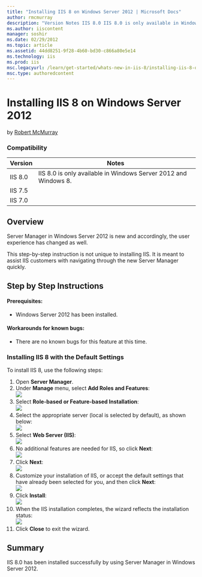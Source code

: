 ```yaml
---
title: "Installing IIS 8 on Windows Server 2012 | Microsoft Docs"
author: rmcmurray
description: "Version Notes IIS 8.0 IIS 8.0 is only available in Windows Server 2012 and Windows 8. IIS 7.5 IIS 7.0 Contents Overview Step by Step Instructions Summary Ove..."
ms.author: iiscontent
manager: soshir
ms.date: 02/29/2012
ms.topic: article
ms.assetid: 44dd8251-9f28-4b60-bd30-c866a80e5e14
ms.technology: iis
ms.prod: iis
msc.legacyurl: /learn/get-started/whats-new-in-iis-8/installing-iis-8-on-windows-server-2012
msc.type: authoredcontent
---
```

Installing IIS 8 on Windows Server 2012
====================
by [Robert McMurray](https://github.com/rmcmurray)

### Compatibility


| Version | Notes |
| --- | --- |
| IIS 8.0 | IIS 8.0 is only available in Windows Server 2012 and Windows 8. |
| IIS 7.5 |
| IIS 7.0 |


<a id="TOC301258515"></a>

## Overview

Server Manager in Windows Server 2012 is new and accordingly, the user experience has changed as well.

This step-by-step instruction is not unique to installing IIS. It is meant to assist IIS customers with navigating through the new Server Manager quickly.

<a id="TOC301258517"></a>

## Step by Step Instructions

#### Prerequisites:

- Windows Server 2012 has been installed.

#### Workarounds for known bugs:

- There are no known bugs for this feature at this time.

### Installing IIS 8 with the Default Settings

To install IIS 8, use the following steps:

1. Open **Server Manager**.
2. Under **Manage** menu, select **Add Roles and Features**:  
    [![](installing-iis-8-on-windows-server-2012/_static/image3.png)](installing-iis-8-on-windows-server-2012/_static/image1.png)
3. Select **Role-based or Feature-based Installation**:  
    [![](installing-iis-8-on-windows-server-2012/_static/image7.png)](installing-iis-8-on-windows-server-2012/_static/image5.png)
4. Select the appropriate server (local is selected by default), as shown below:  
    [![](installing-iis-8-on-windows-server-2012/_static/image11.png)](installing-iis-8-on-windows-server-2012/_static/image9.png)
5. Select **Web Server (IIS)**:  
    [![](installing-iis-8-on-windows-server-2012/_static/image15.png)](installing-iis-8-on-windows-server-2012/_static/image13.png)
6. No additional features are needed for IIS, so click **Next**:  
    [![](installing-iis-8-on-windows-server-2012/_static/image19.png)](installing-iis-8-on-windows-server-2012/_static/image17.png)
7. Click **Next**:  
    [![](installing-iis-8-on-windows-server-2012/_static/image23.png)](installing-iis-8-on-windows-server-2012/_static/image21.png)
8. Customize your installation of IIS, or accept the default settings that have already been selected for you, and then click **Next**:  
    [![](installing-iis-8-on-windows-server-2012/_static/image27.png)](installing-iis-8-on-windows-server-2012/_static/image25.png)
9. Click **Install**:  
    [![](installing-iis-8-on-windows-server-2012/_static/image31.png)](installing-iis-8-on-windows-server-2012/_static/image29.png)
10. When the IIS installation completes, the wizard reflects the installation status:  
    [![](installing-iis-8-on-windows-server-2012/_static/image35.png)](installing-iis-8-on-windows-server-2012/_static/image33.png)
11. Click **Close** to exit the wizard.

<a id="TOC301258518"></a>

## Summary

IIS 8.0 has been installed successfully by using Server Manager in Windows Server 2012.